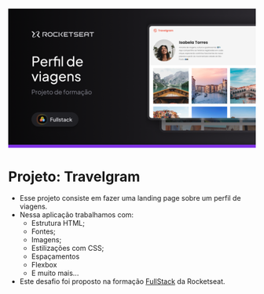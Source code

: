 ![Thumbmail do Desafio](./assets/Thumbnail.png)
# Projeto: Travelgram
- Esse projeto consiste em fazer uma landing page sobre um perfil de viagens.
- Nessa aplicação trabalhamos com:
  - Estrutura HTML;
  - Fontes;
  - Imagens;
  - Estilizações com CSS;
  - Espaçamentos
  - Flexbox
  - E muito mais...
- Este desafio foi proposto na formação [FullStack](https://www.rocketseat.com.br/formacao/fullstack) da Rocketseat.